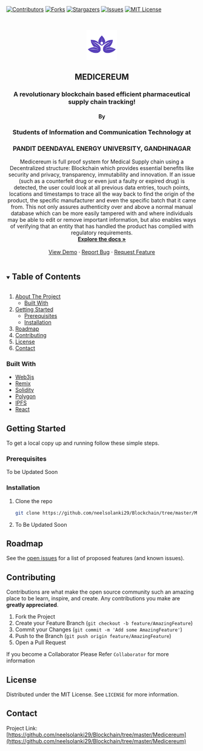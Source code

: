 <!--
*** Thanks for checking out the Best-README-Template. If you have a suggestion
*** that would make this better, please fork the repo and create a pull request
*** or simply open an issue with the tag "enhancement".
*** Thanks again! Now go create something AMAZING! :D
***
***
***
*** To avoid retyping too much info. Do a search and replace for the following:
*** github_username, repo_name, twitter_handle, email, project_title, project_description
-->

<!-- PROJECT SHIELDS -->
<!--
*** I'm using markdown "reference style" links for readability.
*** Reference links are enclosed in brackets [ ] instead of parentheses ( ).
*** See the bottom of this document for the declaration of the reference variables
*** for contributors-url, forks-url, etc. This is an optional, concise syntax you may use.
*** https://www.markdownguide.org/basic-syntax/#reference-style-links
-->

[![Contributors][contributors-shield]][contributors-url]
[![Forks][forks-shield]][forks-url]
[![Stargazers][stars-shield]][stars-url]
[![Issues][issues-shield]][issues-url]
[![MIT License][license-shield]][license-url]

<!-- PROJECT LOGO -->
<br />
<p align="center">
  <a href="https://github.com/ShivrajRana7/Medicereum-main">
    <img src="src/assets/Logo.png" alt="Logo" width="80" height="80">
  </a>
    <h2 align="center">MEDICEREUM</h2>
  <h3 align="center">A revolutionary blockchain based efficient pharmaceutical supply chain tracking!</h3>
   <h4 align="center">By</h4>
  <h3 align="center">Students of Information and Communication Technology at</h3>
   <h3 align="center">PANDIT DEENDAYAL ENERGY UNIVERSITY, GANDHINAGAR </h3>

  <p align="center">
    Medicereum is full proof system for Medical Supply chain using a Decentralized structure: Blockchain which provides essential benefits like security and privacy, transparency, immutability and innovation.
    If an issue (such as a counterfeit drug or even just a faulty or expired drug) is detected, the user could look at all previous data entries, touch points, locations and timestamps to trace all the way back to find the origin of the product, the specific manufacturer and even the specific batch that it came from.
    This not only assures authenticity over and above a normal manual database which can be more easily tampered with and where individuals may be able to edit or remove important information, but also enables ways of verifying that an entity that has handled the product has complied with regulatory requirements.
<br />
<a href="https://github.com/ShivrajRana7/Medicereum-main"><strong>Explore the docs »</strong></a>
<br />
<br />
<a href="https://github.com/ShivrajRana7/Medicereum-main">View Demo</a>
·
<a href="https://github.com/ShivrajRana7/Medicereum-main/issues">Report Bug</a>
·
<a href="https://github.com/ShivrajRana7/Medicereum-main/issues">Request Feature</a>

  </p>
</p>

<!-- TABLE OF CONTENTS -->
<details open="open">
  <summary><h2 style="display: inline-block">Table of Contents</h2></summary>
  <ol>
    <li>
      <a href="#about-the-project">About The Project</a>
      <ul>
        <li><a href="#built-with">Built With</a></li>
      </ul>
    </li>
    <li>
      <a href="#getting-started">Getting Started</a>
      <ul>
        <li><a href="#prerequisites">Prerequisites</a></li>
        <li><a href="#installation">Installation</a></li>
      </ul>
    </li>
    <li><a href="#roadmap">Roadmap</a></li>
    <li><a href="#contributing">Contributing</a></li>
    <li><a href="#license">License</a></li>
    <li><a href="#contact">Contact</a></li>
    
  </ol>
</details>

### Built With

- [Web3js]()
- [Remix]()
- [Solidity]()
- [Polygon]()
- [IPFS]()
- [React]()
<!-- GETTING STARTED -->

## Getting Started

To get a local copy up and running follow these simple steps.

### Prerequisites

To be Updated Soon

### Installation

1. Clone the repo
   ```sh
   git clone https://github.com/neelsolanki29/Blockchain/tree/master/Medicereum
   ```
2. To Be Updated Soon

<!-- ROADMAP -->

## Roadmap

See the [open issues](https://github.com/ShivrajRana7/Medicereum-main/issues) for a list of proposed features (and known issues).

<!-- CONTRIBUTING -->

## Contributing

Contributions are what make the open source community such an amazing place to be learn, inspire, and create. Any contributions you make are **greatly appreciated**.

1. Fork the Project
2. Create your Feature Branch (`git checkout -b feature/AmazingFeature`)
3. Commit your Changes (`git commit -m 'Add some AmazingFeature'`)
4. Push to the Branch (`git push origin feature/AmazingFeature`)
5. Open a Pull Request

If you become a Collaborator Please Refer `Collaborator` for more information

<!-- LICENSE -->

## License

Distributed under the MIT License. See `LICENSE` for more information.

<!-- CONTACT -->

## Contact

Project Link: [https://github.com/neelsolanki29/Blockchain/tree/master/Medicereum](https://github.com/neelsolanki29/Blockchain/tree/master/Medicereum)

<!-- MARKDOWN LINKS & IMAGES -->
<!-- https://www.markdownguide.org/basic-syntax/#reference-style-links -->

[contributors-shield]: https://img.shields.io/github/contributors/ShivrajRana7/Medicereum-main.svg?style=for-the-badge
[contributors-url]: https://github.com/ShivrajRana7/Medicereum-main/graphs/contributors
[forks-shield]: https://img.shields.io/github/forks/ShivrajRana7/Medicereum-main.svg?style=for-the-badge
[forks-url]: https://github.com/ShivrajRana7/Medicereum-main/network/members
[stars-shield]: https://img.shields.io/github/stars/ShivrajRana7/Medicereum-main.svg?style=for-the-badge
[stars-url]: https://github.com/ShivrajRana7/Medicereum-main/stargazers
[issues-shield]: https://img.shields.io/github/issues/ShivrajRana7/Medicereum-main.svg?style=for-the-badge
[issues-url]: https://github.com/ShivrajRana7/Medicereum-main/issues
[license-shield]: https://img.shields.io/github/license/ShivrajRana7/Medicereum-main.svg?style=for-the-badge
[license-url]: https://github.com/ShivrajRana7/Medicereum-main/blob/master/LICENSE.txt
